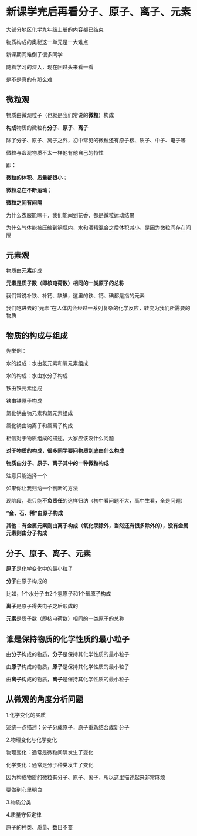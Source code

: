 # 新课学完后再看分子、原子、离子、元素

大部分地区化学九年级上册的内容都已结束

物质构成的奥秘这一单元是一大难点

新课期间难倒了很多同学

随着学习的深入，现在回过头来看一看

是不是真的有那么难

## 微粒观

物质由微观粒子（也就是我们常说的**微粒**）构成

**构成**物质的微粒有**分子**、**原子**、**离子**

除了分子、原子、离子之外，初中常见的微粒还有原子核、质子、中子、电子等

微粒与宏观物质不太一样他有他自己的特性

即：

**微粒的体积、质量都很小**；

**微粒总在不断运动**；

**微粒之间有间隔**

为什么衣服能晾干，我们能闻到花香，都是微粒运动结果

为什么气体能被压缩到钢瓶内，水和酒精混合之后体积减小，是因为微粒间存在间隔

## 元素观

物质由**元素**组成

**元素是质子数（即核电荷数）相同的一类原子的总称**

我们常说补铁、补钙、缺碘，这里的铁、钙、碘都是指的元素

我们吃进去的“元素”在人体内会经过一系列复杂的化学反应，转变为我们所需要的物质

## 物质的构成与组成

先举例：

水的组成：水由氢元素和氧元素组成

水的构成：水由水分子构成

铁由铁元素组成

铁由铁原子构成

氯化钠由钠元素和氯元素组成

氯化钠由钠离子和氯离子构成

相信对于物质组成的描述，大家应该没什么问题

**对于物质的构成，很多同学要问物质到底由什么构成**

**物质由分子、原子、离子其中的一种微粒构成**

注意只能选择一个

如果你让我归纳一个判断的方法

现阶段，我只能**不负责任**的这样归纳（初中看问题不大，高中生看，全是问题）

 **“金、石、稀”由原子构成**

**其他：有金属元素则由离子构成（氧化汞除外，当然还有很多除外的），没有金属元素则由分子构成**

## 分子、原子、离子、元素

**原子**是化学变化中的最小粒子

**分子**由原子构成的

比如，1个水分子由2个氢原子和1个氧原子构成

**离子**是原子得失电子之后形成的

**元素**是质子数（即核电荷数）相同的一类原子的总称

## 谁是保持物质的化学性质的最小粒子

由**分子**构成的物质，**分子**是保持其化学性质的最小粒子

由**原子**构成的物质，**原子**是保持其化学性质的最小粒子

由**离子**构成的物质，**离子**是保持其化学性质的最小粒子

## 从微观的角度分析问题

1.化学变化的实质

笼统一点描述：分子分成原子，原子重新结合成新分子

2.物理变化与化学变化

物理变化：通常是微粒间隔发生了变化

化学变化：通常是分子种类发生了变化

因为构成物质的微粒有分子、原子、离子，所以这里描述起来非常麻烦

要做到心里明白

3.物质分类

4.质量守恒定律

原子的种类、质量、数目不变
